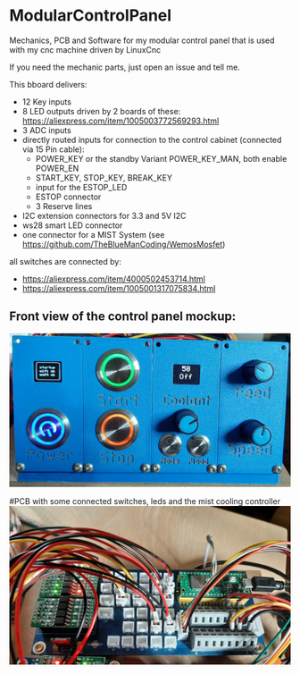 # ModularControlPanel
Mechanics, PCB and Software for my modular control panel that is used with my cnc machine driven by LinuxCnc

If you need the mechanic parts, just open an issue and tell me.

This bboard delivers:
- 12 Key inputs
- 8 LED outputs driven by 2 boards of these: https://aliexpress.com/item/1005003772569293.html
- 3 ADC inputs
- directly routed inputs for connection to the control cabinet (connected via 15 Pin cable):
  - POWER_KEY or the standby Variant POWER_KEY_MAN, both enable POWER_EN 
  - START_KEY, STOP_KEY, BREAK_KEY
  - input for the ESTOP_LED
  - ESTOP connector
  - 3 Reserve lines
- I2C extension connectors for 3.3 and 5V I2C
- ws28 smart LED connector
- one connector for a MIST System (see https://github.com/TheBlueManCoding/WemosMosfet)

all switches are connected by:
- https://aliexpress.com/item/4000502453714.html
- https://aliexpress.com/item/1005001317075834.html

## Front view of the control panel mockup:
![](https://github.com/TheBlueManCoding/ModularControlPanel/blob/main/img/mockup-front.jpg)

#PCB with some connected switches, leds and the mist cooling controller
![](https://github.com/TheBlueManCoding/ModularControlPanel/blob/main/img/mockup-pcb.jpg)
